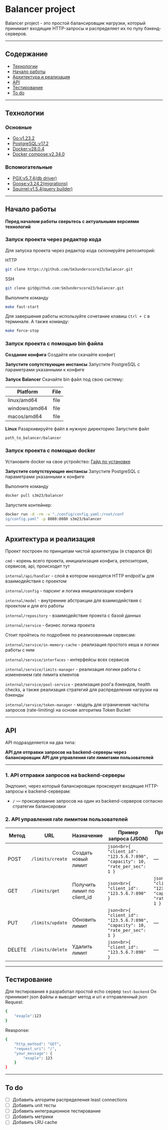 # Balancer project
Balancer project - это простой балансировщик нагрузки, который принимает входящие HTTP-запросы и распределяет их по пулу бэкенд-серверов.

---

## Содержание
- [Технологии](#технологии)
- [Начало работы](#начало-работы)
- [Архитектура и реализация](#архитектура-и-реализация)
- [API](#api)
- [Тестирование](#тестирование)
- [To do](#to-do)

---

## Технологии
### Основные
- [Go:v1.23.2](https://github.com/golang/go)
- [PostgreSQL:v17.2](https://github.com/postgres/postgres)
- [Docker:v28.0.4](https://github.com/docker)
- [Docker compose:v2.34.0](https://github.com/docker/compose)

### Вспомогательные
- [PGX:v5.7.4(db driver)](https://github.com/jackc/pgx)
- [Goose:v3.24.2(migrations)](https://github.com/pressly/goose)
- [Squirrel:v1.5.4(query builder)](https://github.com/Masterminds/squirrel)

---

## Начало работы

**Перед началом работы сверьтесь с актуальными версиями технологий**


### Запуск проекта через редактор кода
Для запуска проекта через редактор кода склонируйте репозиторий:

HTTP
```sh
git clone https://github.com/Sm3underscore23/balancer.git
```
SSH
```sh
git clone git@github.com:Sm3underscore23/balancer.git
```

Выполните команду
```sh
make fast-start
```

Для завершения работы используйте сочетание клавиш `Ctrl + C` в терминале.
А также команду:
```sh
make force-stop
```

### Запуск проекта с помощью bin файла

**Создание конфига**
Создайте или скачайте конфиг(


**Запустите сопутствующие инстансы**
Запустите PostgreSQL с параметрами указанными к конфиге

**Запуск Balancer**
Скачайте bin файл под свою систему:

| Platform | File |
|----------------|:----------------:|
| linux/amd64 | file |
| windows/amd64 | file |
| macos/amd64 | file |

**Linux**
Разархивируйте файл в нужную директорию
Запустите файл
```sh
path_to_balancer/balancer
```

### Запуск проекта с помощью docker
Установите docker на свое устройство:
[Гайд по установке](https://docs.docker.com/engine/install/)

**Запустите сопутствующие инстансы**
Запустите PostgreSQL с параметрами указанными к конфиге

Выполните команду
```sh
docker pull s3m23/balancer
```

Запустите контейнер:
```sh
docker run -d -rm -v "./config/config.yaml:/root/conf
ig/config.yaml" -p 8080:8080 s3m23/balancer
```

---

## Архитектура и реализация
Проект построен по принципам чистой архитектуры (я старался 😅)

```cmd``` - корень всего проекта, инициализация конфига, репозитория, сервисов, api, происходит тут

```internal/api/handler``` - слой в котором находятся HTTP endpoit'ы для взаимодействия с проектом

```internal/config``` - парсинг и логика инициализации конфига

```internal/model``` - внутренние абстракции для взаимодействия с проектом и для его работы

```internal/repository``` - взаимодействие проекта с базой данных

```internal/service``` - бизнес логика проекта

Стоит пройтись по подробнее по реализованным сервисам:

```internal/service/in-memory-cache``` - реализация простого кеша и логики работы с ним

```internal/service/interfaces``` - интерфейсы всех сервисов

```internal/service/limits-manager``` - реализация логики работы с изменением rate лимита клиентов

```internal/service/pool-service``` - реализация pool'а бэкендов, health checks, а также реализация стратегий для распределения нагрузки на бэкенды

```internal/service/token-manager``` - модуль для ограничения частоты запросов (rate-limiting) на основе алгоритма Token Bucket

---

## API

API подразделяется на два типа:

**API для отправки запросов на backend-серверы через балансировщик**
**API для управления rate лимитами пользователей**

---

### 1. API отправки запросов на backend-серверы

Эндпоинт, через который балансировщик проксирует входящие HTTP-запросы к backend-серверам:

- `/` — проксирование запросов на один из backend-серверов согласно стратегии балансировки

### 2. API управления rate лимитом пользователей

| Метод  | URL                | Назначение                          | Пример запроса (JSON)                                                                 | Пример ответа (JSON)                                                            | Код ответа |
|--------|--------------------|-------------------------------------|---------------------------------------------------------------------------------------|----------------------------------------------------------------------------------|------------|
| POST   | `/limits/create`   | Создать новый лимит                | ```json<br>{ "client_id": "123.5.6.7:890", "capacity": 10, "rate_per_sec": 1 }```     | —                                                                                | `201 Created` |
| GET    | `/limits/get`      | Получить лимит по client_id        | ```json<br>{ "client_id": "123.5.6.7:890" }```                                        | ```json<br>{ "client_id": "123.5.6.7:890", "capacity": 10, "rate_per_sec": 1 }``` | `200 OK` |
| PUT    | `/limits/update`   | Обновить лимит                     | ```json<br>{ "client_id": "123.5.6.7:890", "capacity": 10, "rate_per_sec": 1 }```     | —                                                                                | `204 NoContent` |
| DELETE | `/limits/delete`   | Удалить лимит                      | ```json<br>{ "client_id": "123.5.6.7:890" }```                                        | —                                                                                | `204 NoContent` |

---

## Тестирование
Для тестирования я разработал простой echo сервер ```test-backend```
Он принимает json файлы и выводит метод и uri и отправленный json
Request:
```sh
{
    "exaple":123
}
```
Reasponse:
```sh
{
    "http_method": "GET",
    "request_uri": "/",
    "your_message": {
        "exaple": 123
    }
}
```
---

## To do
- [ ] Добавить алгоритм распределения least connections
- [ ] Добавить unit тесты
- [ ] Добавить интеграционное тестирование
- [ ] Добавить метрики
- [ ] Добавить LRU cache
